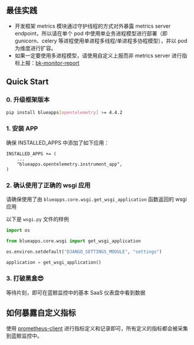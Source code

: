 ## 最佳实践

- 开发框架 metrics 模块通过守护线程的方式对外暴露 metrics server endpoint，所以请在单个 pod 中使用单业务进程模型进行部署（即 gunicorn、celery 等进程使用单进程多线程/单进程多协程模型），并以 pod 为维度进行扩容。
- 如果一定要使用多进程模型，请使用自定义上报而非 metrics server 进行指标上报：[bk-monitor-report](https://github.com/TencentBlueKing/bk-monitor-report/)

## Quick Start

### 0. 升级框架版本

```bash
pip install blueapps[opentelemetry] >= 4.4.2
```

### 1. 安装 APP

确保 INSTALLED_APPS 中添加了如下应用：

```
INSTALLED_APPS += (
    ...
    "blueapps.opentelemetry.instrument_app",
)
```

### 2. 确认使用了正确的 wsgi 应用

请确保使用了由 `blueapps.core.wsgi.get_wsgi_application` 函数返回的 wsgi 应用

以下是 `wsgi.py` 文件的样例

```py
import os

from blueapps.core.wsgi import get_wsgi_application

os.environ.setdefault("DJANGO_SETTINGS_MODULE", "settings")

application = get_wsgi_application()
```

### 3. 打破黑盒😎

等待片刻，即可在蓝鲸监控中的基本 SaaS 仪表盘中看到数据

## 如何暴露自定义指标

使用 [prometheus-client](https://github.com/prometheus/client_python) 进行指标定义和记录即可，所有定义的指标都会被采集到蓝鲸监控中。